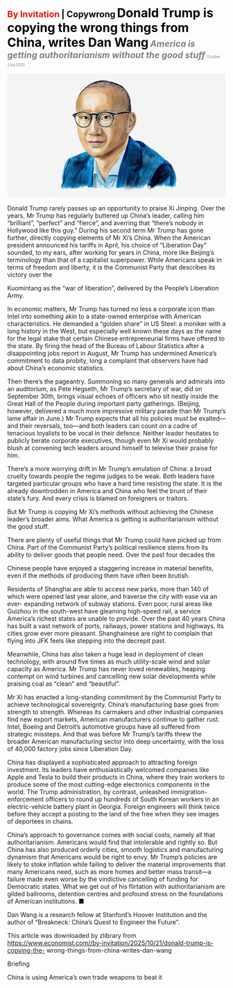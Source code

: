 <span style="color:#E3120B; font-size:14.9pt; font-weight:bold;">By Invitation</span> <span style="color:#000000; font-size:14.9pt; font-weight:bold;">| Copywrong</span>
<span style="color:#000000; font-size:21.0pt; font-weight:bold;">Donald Trump is copying the wrong things from China, writes Dan Wang</span>
<span style="color:#808080; font-size:14.9pt; font-weight:bold; font-style:italic;">America is getting authoritarianism without the good stuff</span>
<span style="color:#808080; font-size:6.2pt;">October 23rd 2025</span>

![](../images/010_Donald_Trump_is_copying_the_wrong_things_from_China_writes_D/p0041_img01.jpeg)

Donald Trump rarely passes up an opportunity to praise Xi Jinping. Over the years, Mr Trump has regularly buttered up China’s leader, calling him “brilliant”, “perfect” and “fierce”, and averring that “there’s nobody in Hollywood like this guy.” During his second term Mr Trump has gone further, directly copying elements of Mr Xi’s China. When the American president announced his tariffs in April, his choice of “Liberation Day” sounded, to my ears, after working for years in China, more like Beijing’s terminology than that of a capitalist superpower. While Americans speak in terms of freedom and liberty, it is the Communist Party that describes its victory over the

Kuomintang as the “war of liberation”, delivered by the People’s Liberation Army.

In economic matters, Mr Trump has turned no less a corporate icon than Intel into something akin to a state-owned enterprise with American characteristics. He demanded a “golden share” in US Steel: a moniker with a long history in the West, but especially well known these days as the name for the legal stake that certain Chinese entrepreneurial firms have offered to the state. By firing the head of the Bureau of Labour Statistics after a disappointing jobs report in August, Mr Trump has undermined America’s commitment to data probity, long a complaint that observers have had about China’s economic statistics.

Then there’s the pageantry. Summoning so many generals and admirals into an auditorium, as Pete Hegseth, Mr Trump’s secretary of war, did on September 30th, brings visual echoes of officers who sit neatly inside the Great Hall of the People during important party gatherings. (Beijing, however, delivered a much more impressive military parade than Mr Trump’s lame affair in June.) Mr Trump expects that all his policies must be exalted—and their reversals, too—and both leaders can count on a cadre of tenacious loyalists to be vocal in their defence. Neither leader hesitates to publicly berate corporate executives, though even Mr Xi would probably blush at convening tech leaders around himself to televise their praise for him.

There’s a more worrying drift in Mr Trump’s emulation of China: a broad cruelty towards people the regime judges to be weak. Both leaders have targeted particular groups who have a hard time resisting the state. It is the already downtrodden in America and China who feel the brunt of their state’s fury. And every crisis is blamed on foreigners or traitors.

But Mr Trump is copying Mr Xi’s methods without achieving the Chinese leader’s broader aims. What America is getting is authoritarianism without the good stuff.

There are plenty of useful things that Mr Trump could have picked up from China. Part of the Communist Party’s political resilience stems from its ability to deliver goods that people need. Over the past four decades the

Chinese people have enjoyed a staggering increase in material benefits, even if the methods of producing them have often been brutish.

Residents of Shanghai are able to access new parks, more than 140 of which were opened last year alone, and traverse the city with ease via an ever- expanding network of subway stations. Even poor, rural areas like Guizhou in the south-west have gleaming high-speed rail, a service America’s richest states are unable to provide. Over the past 40 years China has built a vast network of ports, railways, power stations and highways. Its cities grow ever more pleasant. Shanghainese are right to complain that flying into JFK feels like stepping into the decrepit past.

Meanwhile, China has also taken a huge lead in deployment of clean technology, with around five times as much utility-scale wind and solar capacity as America. Mr Trump has never loved renewables, heaping contempt on wind turbines and cancelling new solar developments while praising coal as “clean” and “beautiful”.

Mr Xi has enacted a long-standing commitment by the Communist Party to achieve technological sovereignty. China’s manufacturing base goes from strength to strength. Whereas its carmakers and other industrial companies find new export markets, American manufacturers continue to gather rust. Intel, Boeing and Detroit’s automotive groups have all suffered from strategic missteps. And that was before Mr Trump’s tariffs threw the broader American manufacturing sector into deep uncertainty, with the loss of 40,000 factory jobs since Liberation Day.

China has displayed a sophisticated approach to attracting foreign investment. Its leaders have enthusiastically welcomed companies like Apple and Tesla to build their products in China, where they train workers to produce some of the most cutting-edge electronics components in the world. The Trump administration, by contrast, unleashed immigration-enforcement officers to round up hundreds of South Korean workers in an electric-vehicle battery plant in Georgia. Foreign engineers will think twice before they accept a posting to the land of the free when they see images of deportees in chains.

China’s approach to governance comes with social costs, namely all that authoritarianism. Americans would find that intolerable and rightly so. But China has also produced orderly cities, smooth logistics and manufacturing dynamism that Americans would be right to envy. Mr Trump’s policies are likely to stoke inflation while failing to deliver the material improvements that many Americans need, such as more homes and better mass transit—a failure made even worse by the vindictive cancelling of funding for Democratic states. What we get out of his flirtation with authoritarianism are gilded ballrooms, detention centres and profound stress on the foundations of American institutions. ■

Dan Wang is a research fellow at Stanford’s Hoover Institution and the author of “Breakneck: China’s Quest to Engineer the Future”.

This article was downloaded by zlibrary from https://www.economist.com//by-invitation/2025/10/21/donald-trump-is-copying-the- wrong-things-from-china-writes-dan-wang

Briefing

China is using America’s own trade weapons to beat it